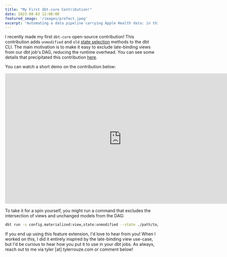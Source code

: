 ```yaml
---
title: "My First dbt-core Contribution!"
date: 2023-08-03 12:00:00
featured_image: '/images/prefect.jpeg'
excerpt: "Automating a data pipeline carrying Apple Health data: in this tutorial I'll show you the programming and DevOps tasks necessary to setup and run a Data Pipeline on Google Cloud Platform, orchestrated using Prefect and developed using their design principles."
---
```

I recently made my first `dbt-core` open-source contribution! This contribution adds `unmodified` and `old` [state selection](https://docs.getdbt.com/reference/node-selection/methods#the-state-method) methods to the dbt CLI. The main motivation is to make it easy to exclude late-binding views from our dbt job's DAG, reducing the runtime overhead. You can see some details that precipitated this contribution [here](https://github.com/dbt-labs/dbt-core/issues/7564). 

You can watch a short demo on the contribution below:

<iframe width="766" height="431" src="https://www.youtube.com/embed/RB6CxbQQ_YM?si=UDomcCa34LDSMJw7" title="YouTube video player" frameborder="0" allow="accelerometer; autoplay; clipboard-write; encrypted-media; gyroscope; picture-in-picture; web-share" allowfullscreen></iframe>

To take it for a spin yourself, you might run a command that excludes the intersection of views and unchanged models from the DAG:

```bash
dbt run -s config.materialized:view,state:unmodified --state ./path/to/artifats
```

If you end up using this feature extension, I'd love to hear from you! When I worked on this, I did it entirely inspired by the late-binding view use-case, but I'd be curious to hear how you put it to use in your dbt jobs. As always, reach out to me via tyler [at] tylerrouze.com or comment below!